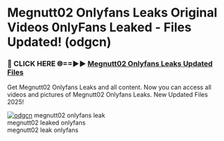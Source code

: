 # Megnutt02 Onlyfans Leaks Original Videos 0nlyFans Leaked - Files Updated! (odgcn)

<h3>🔴 CLICK HERE 🌐==►► <a href="https://tinyurl.com/4seja8ks" rel="nofollow">Megnutt02 Onlyfans Leaks Updated Files</a></h3>

Get Megnutt02 Onlyfans Leaks and all content. Now you can access all videos and pictures of Megnutt02 Onlyfans Leaks. New Updated Files 2025!

[![odgcn](https://i.imgur.com/EWjZXRe.gif)](https://tinyurl.com/4seja8ks)
megnutt02 onlyfans leak<br>
megnutt02 leaked onlyfans<br>
megnutt02 leak onlyfans